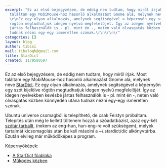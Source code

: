 ```yaml
---
excerpt: "Ez az első bejegyzésem, de eddig nem tudtam, hogy miről írjak. \r\nMost
  találtam egy MobiMouse-hoz hasonló alkalmazást Gnome alá, melynek neve <a href=\"http://stardict.sourceforge.net/\">StarDict</a>.
  \r\nEz egy olyan alkalmazás, amelynek segítségével a képernyőn egy szót kijelölve
  rögtön megtudhatjuk idegen nyelvű megfelelőjét. Így az idegen nyelvekben kevésbé
  jártas felhasználók is - pl. mint én -, neten való olvasgatás közben könnyedén utána
  tudnak nézni egy-egy ismeretlen szónak.\r\n\r\n\r"
categories: []
layout: blog
author: tibcsi
mail: tibalogh@gmail.com
title: StarDict
created: 1179580597
---
```

Ez az első bejegyzésem, de eddig nem tudtam, hogy miről írjak. 
Most találtam egy MobiMouse-hoz hasonló alkalmazást Gnome alá, melynek neve <a href="http://stardict.sourceforge.net/">StarDict</a>. 
Ez egy olyan alkalmazás, amelynek segítségével a képernyőn egy szót kijelölve rögtön megtudhatjuk idegen nyelvű megfelelőjét. Így az idegen nyelvekben kevésbé jártas felhasználók is - pl. mint én -, neten való olvasgatás közben könnyedén utána tudnak nézni egy-egy ismeretlen szónak.


Ubuntu universe csomagból is telepíthető, de csak Feistyn próbáltam. 
Telepítés után még le kellett töltenem hozzá a szóadatbázist, azaz egy-két <a href="http://stardict.sourceforge.net/Dictionaries_Quick.php">szótár tarballt</a>, (nekem az eng-hun, hun-eng-re volt szükségem), melyek tartalmát kicsomagolás után be kell másolni a ~/.stardict/dic alkönyvtárba.
Ezután elvileg már működőképes a program.

Képernyőképek:
<ul>
<li><a href="http://linuxbox.hu/files/stardict.png" title="Főablak">A StarDict főablaka</a></li>
<li><a href="http://linuxbox.hu/files/mukodo.png" title="Működés közben">Működés közben</a></li>
</ul>
